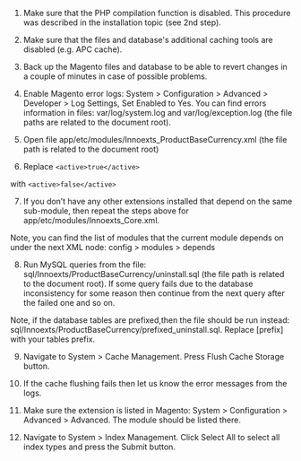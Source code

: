 1. Make sure that the PHP compilation function is disabled. This procedure was described in the installation topic (see 2nd step).

2. Make sure that the files and database's additional caching tools are disabled (e.g. APC cache).

3. Back up the Magento files and database to be able to revert changes in a couple of minutes in case of possible problems.

4. Enable Magento error logs: System > Configuration > Advanced > Developer > Log Settings, Set Enabled to Yes. You can find errors information in files: var/log/system.log and var/log/exception.log (the file paths are related to the document root).

5. Open file app/etc/modules/Innoexts_ProductBaseCurrency.xml (the file path is related to the document root)

6. Replace
```<active>true</active>```

with
```<active>false</active>```

7. If you don’t have any other extensions installed that depend on the same sub-module, then repeat the steps above for app/etc/modules/Innoexts_Core.xml.

Note, you can find the list of modules that the current module depends on under the next XML node: config > modules > depends

8. Run MySQL queries from the file: sql/Innoexts/ProductBaseCurrency/uninstall.sql (the file path is related to the document root). If some query fails due to the database inconsistency for some reason then continue from the next query after the failed one and so on.

Note, if the database tables are prefixed,then the file should be run instead: sql/Innoexts/ProductBaseCurrency/prefixed_uninstall.sql. Replace [prefix] with your tables prefix.

9. Navigate to System > Cache Management. Press Flush Cache Storage button.

10. If the cache flushing fails then let us know the error messages from the logs.

11. Make sure the extension is listed in Magento: System > Configuration > Advanced > Advanced. The module should be listed there.

12. Navigate to System > Index Management. Click Select All to select all index types and press the Submit button.
